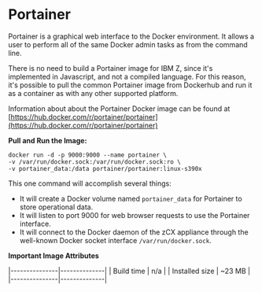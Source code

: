 # Portainer
Portainer is a graphical web interface to the Docker environment.  It allows a user
to perform all of the same Docker admin tasks as from the command line.

There is no need to build a Portainer image for IBM Z, since it's implemented in
Javascript, and not a compiled language.  For this reason, it's possible to pull the
common Portainer image from Dockerhub and run it as a container as with any other
supported platform.

Information about about the Portainer Docker image can be found at
[https://hub.docker.com/r/portainer/portainer](https://hub.docker.com/r/portainer/portainer)

**Pull and Run the Image:**
```
docker run -d -p 9000:9000 --name portainer \
-v /var/run/docker.sock:/var/run/docker.sock:ro \
-v portainer_data:/data portainer/portainer:linux-s390x
```

This one command will accomplish several things:
- It will create a Docker volume named ```portainer_data``` for Portainer to store
  operational data.
- It will listen to port 9000 for web browser requests to use the Portainer
  interface.
- It will connect to the Docker daemon of the zCX appliance through the well-known
  Docker socket interface ```/var/run/docker.sock```.

**Important Image Attributes**

|---------------|--------------|
| Build time | n/a |
| Installed size | ~23 MB |
|---------------|--------------|
